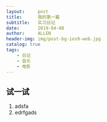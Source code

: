 ```yaml
---
layout:     post
title:      我的第一篇
subtitle:   实习日记
date:       2019-04-08
author:     ALLEN
header-img: img/post-bg-ios9-web.jpg
catalog: true
tags:
    - 日记
    - 音乐
    - 电影
---
```



## 试一试
1. adsfa
2. edrfgads
